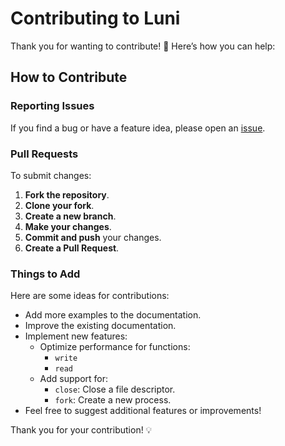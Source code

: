 # Contributing to Luni

Thank you for wanting to contribute! 🎉 Here’s how you can help:

## How to Contribute

### Reporting Issues
If you find a bug or have a feature idea, please open an [issue](https://github.com/7klu/luni/issues).  

### Pull Requests
To submit changes:
1. **Fork the repository**.
2. **Clone your fork**.
3. **Create a new branch**.
4. **Make your changes**.
5. **Commit and push** your changes.
6. **Create a Pull Request**.

### Things to Add
Here are some ideas for contributions:
- Add more examples to the documentation.
- Improve the existing documentation.
- Implement new features:
  - Optimize performance for functions:
    - `write`
    - `read`
  - Add support for:
    - `close`: Close a file descriptor.
    - `fork`: Create a new process.
- Feel free to suggest additional features or improvements!

Thank you for your contribution! 💡
